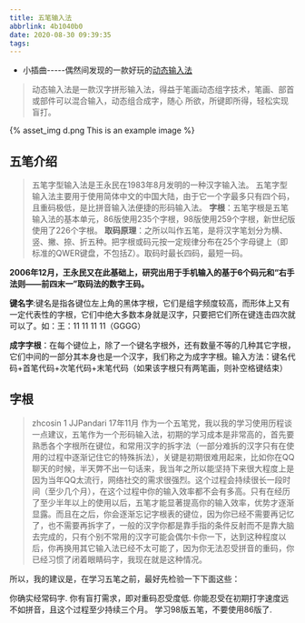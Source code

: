 ```yaml
---
title: 五笔输入法
abbrlink: 4b1040b0
date: 2020-08-30 09:39:35
tags:
---
```

* 小插曲-----偶然间发现的一款好玩的[动态输入法](eonsoft.github.io)
> 动态输入法是一款汉字拼形输入法，得益于笔画动态组字技术，笔画、部首或部件可以混合输入，动态组合成字，随心 所欲，所键即所得，轻松实现盲打。

{% asset_img d.png This is an example image %}


## 五笔介绍

> 五笔字型输入法是王永民在1983年8月发明的一种汉字输入法。
五笔字型输入法主要用于使用简体中文的中国大陆，由于它一个字最多只有四个码，且重码极低，是比拼音输入法便捷的形码输入法。
**字根**：五笔字根是五笔输入法的基本单元，86版使用235个字根，98版使用259个字根，新世纪版使用了226个字根。
**取码原理**：之所以叫作五笔，是将汉字笔划分为横、竖、撇、捺、折五种。把字根或码元按一定规律分布在25个字母键上（即标准的QWER键盘，不包括Z）。取码时最长四码，最短一码。


**2006年12月，王永民又在此基础上，研究出用于手机输入的基于6个码元和“右手法则——前四末一”取码法的数字王码。**

**键名字**:键名是指各键位左上角的黑体字根，它们是组字频度较高，而形体上又有一定代表性的字根，它们中绝大多数本身就是汉字，只要把它们所在键连击四次就可以了。如：王：11 11 11 11（GGGG）

**成字字根**：在每个键位上，除了一个键名字根外，还有数量不等的几种其它字根，它们中间的一部分其本身也是一个汉字，我们称之为成字字根。输入方法：键名代码+首笔代码+次笔代码+末笔代码（如果该字根只有两笔画，则补空格键结束）

## 字根 

> zhcosin 1  JJPandari 17年11月
作为一个五笔党，我以我的学习使用历程谈一点建议，五笔作为一个形码输入法，初期的学习成本是非常高的，首先要熟悉各个字根所在键位，和常用汉字的拆字法（一部分难拆的汉字只有在使用的过程中逐渐记住它的特殊拆法），关键是初期很难用起来，比如你在QQ聊天的时候，半天弊不出一句话来，我当年之所以能坚持下来很大程度上是因为当年QQ太流行，网络社交的需求很强烈。这个过程会持续很长一段时间（至少几个月），在这个过程中你的输入效率都不会有多高。只有在经历了至少半年以上的使用以后，五笔才能显著提高你的输入效率，优势才逐渐显露。而且在之后，你会逐渐忘记字根表的键位，因为你已经不需要再记忆了，也不需要再拆字了，一般的汉字你都是靠手指的条件反射而不是靠大脑去完成的，只有个别不常用的汉字可能会偶尔卡你一下，达到这种程度以后，你再换用其它输入法已经不太可能了，因为你无法忍受拼音的重码，你已经习惯了闭着眼睛码字，我现在就是这种情况。

所以，我的建议是，在学习五笔之前，最好先检验一下下面这些：

你确实经常码字.
你有盲打需求，即对重码忍受度低.
你能忍受在初期打字速度远不如拼音，且这个过程至少持续三个月。
学习98版五笔，不要使用86版了.
